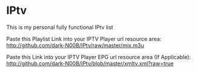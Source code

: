 # IPtv
This is my personal fully functional IPtv list

Paste this Playlist Link into your IPTV Player url resource area:
http://github.com/dark-N00B/IPtv/raw/master/mix.m3u

Paste this Link into your IPTV Player EPG url resource area (If Applicable):
http://github.com/dark-N00B/IPtv/blob/master/xmltv.xml?raw=true

